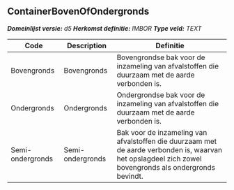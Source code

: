﻿## ContainerBovenOfOndergronds

*__Domeinlijst versie:__ d5*
*__Herkomst definitie:__ IMBOR*
*__Type veld:__ TEXT*

|__Code__ |__Description__ |__Definitie__	|
|	---	|	---	|   ---	| 
| Bovengronds | Bovengronds | Bovengrondse bak voor de inzameling van afvalstoffen die duurzaam met de aarde verbonden is. |
| Ondergronds | Ondergronds | Ondergrondse bak voor de inzameling van afvalstoffen die duurzaam met de aarde verbonden is. |
| Semi-ondergronds | Semi-ondergronds | Bak voor de inzameling van afvalstoffen die duurzaam met de aarde verbonden is, waarvan het opslagdeel zich zowel bovengronds als ondergronds bevindt. |
